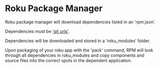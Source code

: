 # Roku Package Manager

Roku package manager will download dependencies listed in an 'rpm.json'.

Dependencies must be ['git urls'](https://docs.npmjs.com/files/package.json#urls-as-dependencies).

Dependencies will be downloaded and stored in a 'roku_modules' folder.

Upon packaging of your roku app with the 'pack' command, RPM will look through all dependencies in roku_modules and copy components and source files into the correct spots in the dependent application.
